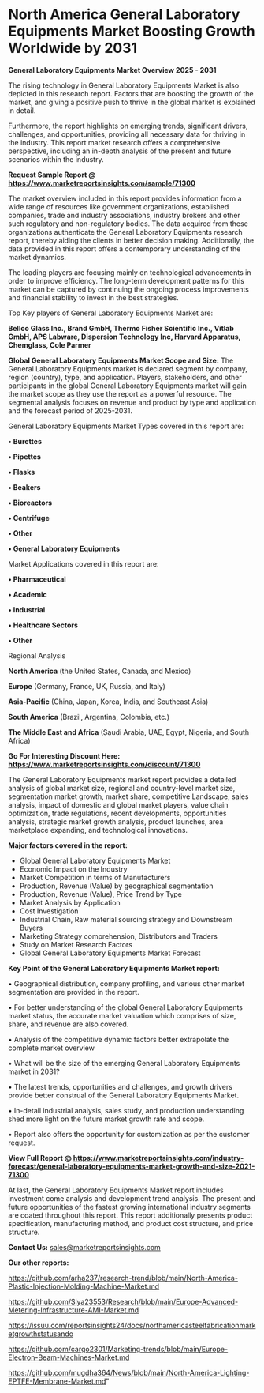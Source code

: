 # North America General Laboratory Equipments Market Boosting Growth Worldwide by 2031

<Strong> General Laboratory Equipments Market Overview 2025 - 2031</strong>

The rising technology in General Laboratory Equipments Market is also depicted in this research report. Factors that are boosting the growth of the market, and giving a positive push to thrive in the global market is explained in detail.

Furthermore, the report highlights on emerging trends, significant drivers, challenges, and opportunities, providing all necessary data for thriving in the industry. This report market research offers a comprehensive perspective, including an in-depth analysis of the present and future scenarios within the industry.

<strong>Request Sample Report @ <a href=https://www.marketreportsinsights.com/sample/71300>https://www.marketreportsinsights.com/sample/71300</a></strong>

The market overview included in this report provides information from a wide range of resources like government organizations, established companies, trade and industry associations, industry brokers and other such regulatory and non-regulatory bodies. The data acquired from these organizations authenticate the General Laboratory Equipments research report, thereby aiding the clients in better decision making. Additionally, the data provided in this report offers a contemporary understanding of the market dynamics.

The leading players are focusing mainly on technological advancements in order to improve efficiency. The long-term development patterns for this market can be captured by continuing the ongoing process improvements and financial stability to invest in the best strategies.

Top Key players of General Laboratory Equipments Market are:

<strong>Bellco Glass Inc., Brand GmbH, Thermo Fisher Scientific Inc., Vitlab GmbH, APS Labware, Dispersion Technology Inc, Harvard Apparatus, Chemglass, Cole Parmer</strong>

<strong><b>Global General Laboratory Equipments Market Scope and Size:</b></strong>
The General Laboratory Equipments market is declared segment by company, region (country), type, and application. Players, stakeholders, and other participants in the global General Laboratory Equipments market will gain the market scope as they use the report as a powerful resource. The segmental analysis focuses on revenue and product by type and application and the forecast period of 2025-2031.

General Laboratory Equipments Market Types covered in this report are:

<strong>• Burettes

• Pipettes

• Flasks

• Beakers

• Bioreactors

• Centrifuge

• Other

• General Laboratory Equipments</strong>

Market Applications covered in this report are:

<strong>• Pharmaceutical

• Academic

• Industrial

• Healthcare Sectors

• Other</strong> 

Regional Analysis

<strong>North America</strong> (the United States, Canada, and Mexico)

<strong>Europe</strong> (Germany, France, UK, Russia, and Italy)

<strong>Asia-Pacific</strong> (China, Japan, Korea, India, and Southeast Asia)

<strong>South America</strong> (Brazil, Argentina, Colombia, etc.)

<strong>The Middle East and Africa</strong> (Saudi Arabia, UAE, Egypt, Nigeria, and South Africa)

<strong>Go For Interesting Discount Here: <a href=https://www.marketreportsinsights.com/discount/71300>https://www.marketreportsinsights.com/discount/71300</a></strong>

The General Laboratory Equipments market report provides a detailed analysis of global market size, regional and country-level market size, segmentation market growth, market share, competitive Landscape, sales analysis, impact of domestic and global market players, value chain optimization, trade regulations, recent developments, opportunities analysis, strategic market growth analysis, product launches, area marketplace expanding, and technological innovations.

<strong><b>Major factors covered in the report:</b></strong>
<ul>
  <li>Global General Laboratory Equipments Market </li>
  <li>Economic Impact on the Industry</li>
  <li>Market Competition in terms of Manufacturers</li>
  <li>Production, Revenue (Value) by geographical segmentation</li>
  <li>Production, Revenue (Value), Price Trend by Type</li>
  <li>Market Analysis by Application</li>
  <li>Cost Investigation</li>
  <li>Industrial Chain, Raw material sourcing strategy and Downstream Buyers</li>
  <li>Marketing Strategy comprehension, Distributors and Traders</li>
  <li>Study on Market Research Factors</li>
  <li>Global General Laboratory Equipments Market Forecast</li>
</ul>

<strong><b>Key Point of the General Laboratory Equipments Market report:</b></strong>

• Geographical distribution, company profiling, and various other market segmentation are provided in the report.

• For better understanding of the global General Laboratory Equipments market status, the accurate market valuation which comprises of size, share, and revenue are also covered.

• Analysis of the competitive dynamic factors better extrapolate the complete market overview

• What will be the size of the emerging General Laboratory Equipments market in 2031?

• The latest trends, opportunities and challenges, and growth drivers provide better construal of the General Laboratory Equipments Market.

• In-detail industrial analysis, sales study, and production understanding shed more light on the future market growth rate and scope.

• Report also offers the opportunity for customization as per the customer request.

<strong><b>View Full Report @ <a href=https://www.marketreportsinsights.com/industry-forecast/general-laboratory-equipments-market-growth-and-size-2021-71300>https://www.marketreportsinsights.com/industry-forecast/general-laboratory-equipments-market-growth-and-size-2021-71300</a></b></strong>


At last, the General Laboratory Equipments Market report includes investment come analysis and development trend analysis. The present and future opportunities of the fastest growing international industry segments are coated throughout this report. This report additionally presents product specification, manufacturing method, and product cost structure, and price structure.

<strong>Contact Us:</strong>
sales@marketreportsinsights.com

<strong>Our other reports:</strong>

<a href=https://github.com/arha237/research-trend/blob/main/North-America-Plastic-Injection-Molding-Machine-Market.md>https://github.com/arha237/research-trend/blob/main/North-America-Plastic-Injection-Molding-Machine-Market.md</a>

<a href=https://github.com/Siya23553/Research/blob/main/Europe-Advanced-Metering-Infrastructure-AMI-Market.md>https://github.com/Siya23553/Research/blob/main/Europe-Advanced-Metering-Infrastructure-AMI-Market.md</a>

<a href=https://issuu.com/reportsinsights24/docs/northamericasteelfabricationmarketgrowthstatusando>https://issuu.com/reportsinsights24/docs/northamericasteelfabricationmarketgrowthstatusando</a>

<a href=https://github.com/cargo2301/Marketing-trends/blob/main/Europe-Electron-Beam-Machines-Market.md>https://github.com/cargo2301/Marketing-trends/blob/main/Europe-Electron-Beam-Machines-Market.md</a>

<a href=https://github.com/mugdha364/News/blob/main/North-America-Lighting-EPTFE-Membrane-Market.md>https://github.com/mugdha364/News/blob/main/North-America-Lighting-EPTFE-Membrane-Market.md</a>"
